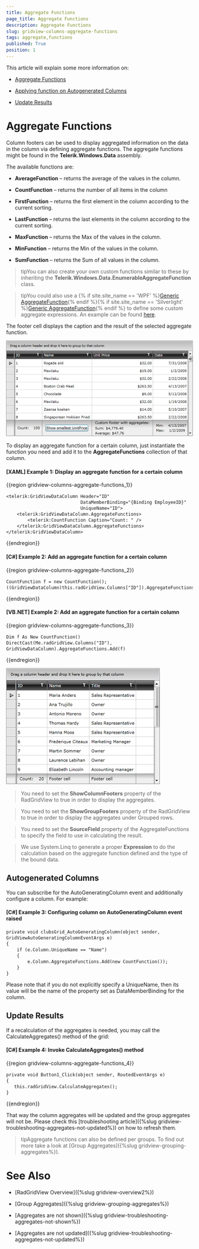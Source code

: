 ```yaml
---
title: Aggregate Functions
page_title: Aggregate Functions
description: Aggregate Functions
slug: gridview-columns-aggregate-functions
tags: aggregate,functions
published: True
position: 1
---
```


This article will explain some more information on:

* [Aggregate Functions](#aggregate-functions)

* [Applying function on Autogenerated Columns](#autogenerated-columns)

* [Update Results](#update-results)
 
# Aggregate Functions

Column footers can be used to display aggregated information on the data in the column via defining aggregate functions. The aggregate functions might be found in the __Telerik.Windows.Data__ assembly.

The available functions are:

* __AverageFunction__ – returns the average of the values in the column. 

* __CountFunction__ – returns the number of all items in the column 

* __FirstFunction__ – returns the first element in the column according to the current sorting. 

* __LastFunction__ – returns the last elements in the column according to the current sorting. 

* __MaxFunction__ – returns the Max of the values in the column. 

* __MinFunction__ – returns the Min of the values in the column. 

* __SumFunction__ – returns the Sum of all values in the column. 

>tipYou can also create your own custom functions similar to these by inheriting the __Telerik.Windows.Data.EnumerableAggregateFunction__ class.

>tipYou could also use a {% if site.site_name == 'WPF' %}[Generic AggregateFunction](http://docs.telerik.com/devtools/wpf/api/html/t_telerik_windows_data_aggregatefunction_2.htm){% endif %}{% if site.site_name == 'Silverlight' %}[Generic AggregateFunction](http://docs.telerik.com/devtools/silverlight/api/html/t_telerik_windows_data_aggregatefunction_2.htm){% endif %} to define some custom aggregate expressions. An example can be found [here](http://demos.telerik.com/silverlight/#GridView/CustomAggregates).

The footer cell displays the caption and the result of the selected aggregate function.

![](images/RadGridView_Aggregate_Functions.png)

To display an aggregate function for a certain column, just instantiate the function you need and add it to the __AggregateFunctions__ collection of that column.

#### [XAML] Example 1: Display an aggregate function for a certain column

{{region gridview-columns-aggregate-functions_1}}

	<telerik:GridViewDataColumn Header="ID"
                                DataMemberBinding="{Binding EmployeeID}"
                                UniqueName="ID">
		<telerik:GridViewDataColumn.AggregateFunctions>
			<telerik:CountFunction Caption="Count: " />
		</telerik:GridViewDataColumn.AggregateFunctions>
	</telerik:GridViewDataColumn>
{{endregion}}

#### [C#] Example 2: Add an aggregate function for a certain column

{{region gridview-columns-aggregate-functions_2}}

	CountFunction f = new CountFunction();
	((GridViewDataColumn)this.radGridView.Columns["ID"]).AggregateFunctions.Add(f);
{{endregion}}

#### [VB.NET] Example 2: Add an aggregate function for a certain column

{{region gridview-columns-aggregate-functions_3}}

	Dim f As New CountFunction()
	DirectCast(Me.radGridView.Columns("ID"), GridViewDataColumn).AggregateFunctions.Add(f)
{{endregion}}

![](images/RadGridView_Aggregate_Functions_010.png)

>You need to set the __ShowColumnFooters__ property of the RadGridView to true in order to display the aggregates.
            
>You need to set the __ShowGroupFooters__ property of the RadGridView to true in order to display the aggregates under Grouped rows.
            
>You need to set the __SourceField__ property of the AggregateFunctions to specify the field to use in calculating the result.
            
>We use System.Linq to generate a proper __Expression__ to do the calculation based on the aggregate function defined and the type of the bound data.

## Autogenerated Columns

You can subscribe for the AutoGeneratingColumn event and additionally configure a column.
For example:
#### [C#] Example 3: Configuring column on AutoGeneratingColumn event raised
	private void clubsGrid_AutoGeneratingColumn(object sender, GridViewAutoGeneratingColumnEventArgs e)
	{
	    if (e.Column.UniqueName == "Name")
	    {
	        e.Column.AggregateFunctions.Add(new CountFunction());
	    }
	}
Please note that if you do not explicitly specify a UniqueName, then its value will be the name of the property set as DataMemberBinding for the column.

## Update Results      
    
If a recalculation of the aggregates is needed, you may call the CalculateAggregates() method of the grid:

#### [C#] Example 4: Invoke CalculateAggregates() method

{{region gridview-columns-aggregate-functions_4}}

	private void Button1_Click(object sender, RoutedEventArgs e)
	{
	   this.radGridView.CalculateAggregates();
	}
{{endregion}}

That way the column aggregates will be updated and the group aggregates will not be. Please check this [troubleshooting article]({%slug gridview-troubleshooting-aggregates-not-updated%}) on how to refresh them.
        
>tipAggregate functions can also be defined per groups. To find out more take a look at [Group Aggregates]({%slug gridview-grouping-aggregates%}).

# See Also

 * [RadGridView Overview]({%slug gridview-overview2%})

 * [Group Aggregates]({%slug gridview-grouping-aggregates%})

 * [Aggregates are not shown]({%slug gridview-troubleshooting-aggregates-not-shown%})

 * [Aggregates are not updated]({%slug gridview-troubleshooting-aggregates-not-updated%})
